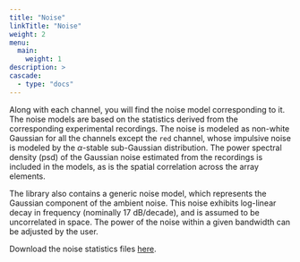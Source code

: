 ```yaml
---
title: "Noise"
linkTitle: "Noise"
weight: 2
menu:
  main:
    weight: 1
description: >
cascade:
  - type: "docs"
---
```


Along with each channel, you will find the noise model corresponding to it. The noise models are based on the statistics derived from the corresponding experimental recordings. The noise is modeled as non-white Gaussian for all the channels except the `red` channel, whose impulsive noise is modeled by the $\alpha$-stable sub-Gaussian distribution. The power spectral density (psd) of the Gaussian noise estimated from the recordings is included in the models, as is the spatial correlation across the array elements.

The library also contains a generic noise model, which represents the Gaussian component of the ambient noise. This noise exhibits log-linear decay in frequency (nominally 17 dB/decade), and is assumed to be uncorrelated in space. The power of the noise within a given bandwidth can be adjusted by the user.

Download the noise statistics files [here](https://www.dropbox.com/scl/fo/3gyt4cgw47jfx716v0epd/AIqYaL5S2RxGylREu3sn-vY?rlkey=w2mvoklkm42zrrf6k6lwlzcxu&st=u3u6b5r9&dl=0).


